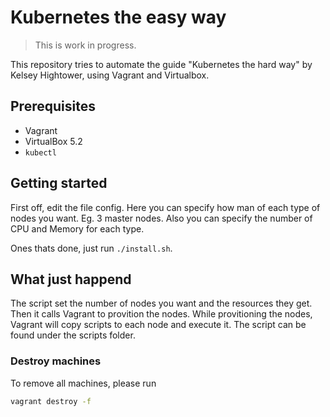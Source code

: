 # Kubernetes the easy way

> This is work in progress. 

This repository tries to automate the guide "Kubernetes the hard way" by Kelsey Hightower, using Vagrant and Virtualbox.

## Prerequisites

- Vagrant
- VirtualBox 5.2
- `kubectl`

## Getting started
First off, edit the file config. Here you can specify how man of each type of nodes you want. Eg. 3 master nodes. Also you can specify the number of CPU and Memory for each type.

Ones thats done, just run `./install.sh`.

## What just happend
The script set the number of nodes you want and the resources they get. Then it calls Vagrant to provition the nodes. While provitioning the nodes, Vagrant will copy scripts to each node and execute it. The script can be found under the scripts folder.

### Destroy machines
To remove all machines, please run
```sh
vagrant destroy -f
```
